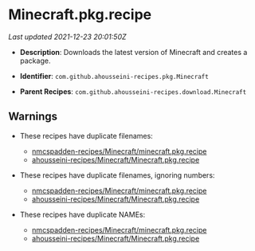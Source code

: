 # Minecraft.pkg.recipe

_Last updated 2021-12-23 20:01:50Z_

- **Description**: Downloads the latest version of Minecraft and creates a package.

- **Identifier**: `com.github.ahousseini-recipes.pkg.Minecraft`

- **Parent Recipes**: `com.github.ahousseini-recipes.download.Minecraft`


## Warnings

- These recipes have duplicate filenames:
    - [nmcspadden-recipes/Minecraft/minecraft.pkg.recipe](/autopkg-dupe-tracker/nmcspadden-recipes/Minecraft/minecraft.pkg.recipe)
    - [ahousseini-recipes/Minecraft/Minecraft.pkg.recipe](/autopkg-dupe-tracker/ahousseini-recipes/Minecraft/Minecraft.pkg.recipe)

- These recipes have duplicate filenames, ignoring numbers:
    - [nmcspadden-recipes/Minecraft/minecraft.pkg.recipe](/autopkg-dupe-tracker/nmcspadden-recipes/Minecraft/minecraft.pkg.recipe)
    - [ahousseini-recipes/Minecraft/Minecraft.pkg.recipe](/autopkg-dupe-tracker/ahousseini-recipes/Minecraft/Minecraft.pkg.recipe)

- These recipes have duplicate NAMEs:
    - [nmcspadden-recipes/Minecraft/minecraft.pkg.recipe](/autopkg-dupe-tracker/nmcspadden-recipes/Minecraft/minecraft.pkg.recipe)
    - [ahousseini-recipes/Minecraft/Minecraft.pkg.recipe](/autopkg-dupe-tracker/ahousseini-recipes/Minecraft/Minecraft.pkg.recipe)